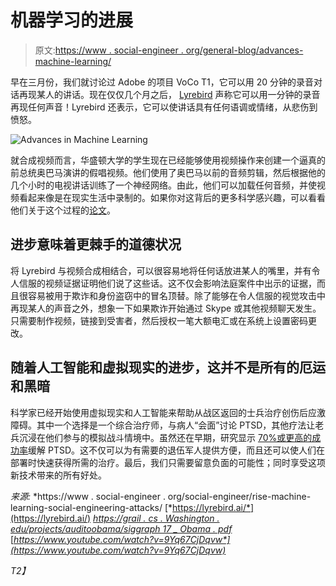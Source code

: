 # 机器学习的进展

> 原文:[https://www . social-engineer . org/general-blog/advances-machine-learning/](https://www.social-engineer.org/general-blog/advances-machine-learning/)

早在三月份，我们就讨论过 Adobe 的项目 VoCo T1，它可以用 20 分钟的录音对话再现某人的讲话。现在仅仅几个月之后， [Lyrebird](https://lyrebird.ai/) 声称它可以用一分钟的录音再现任何声音！Lyrebird 还表示，它可以使讲话具有任何语调或情绪，从悲伤到愤怒。

![Advances in Machine Learning](../Images/403ffb2a2bfd61ba5e847c7ae175c838.png)

就合成视频而言，华盛顿大学的学生现在已经能够使用视频操作来创建一个逼真的前总统奥巴马演讲的假唱视频。他们使用了奥巴马以前的音频剪辑，然后根据他的几个小时的电视讲话训练了一个神经网络。由此，他们可以加载任何音频，并使视频看起来像是在现实生活中录制的。如果你对这背后的更多科学感兴趣，可以看看他们关于这个过程的[论文](https://grail.cs.washington.edu/projects/AudioToObama/siggraph17_obama.pdf)。

## 进步意味着更棘手的道德状况

将 Lyrebird 与视频合成相结合，可以很容易地将任何话放进某人的嘴里，并有令人信服的视频证据证明他们说了这些话。这不仅会影响法庭案件中出示的证据，而且很容易被用于欺诈和身份盗窃中的冒名顶替。除了能够在令人信服的视觉攻击中再现某人的声音之外，想象一下如果欺诈开始通过 Skype 或其他视频聊天发生。只需要制作视频，链接到受害者，然后授权一笔大额电汇或在系统上设置密码更改。

## 随着人工智能和虚拟现实的进步，这并不是所有的厄运和黑暗

科学家已经开始使用虚拟现实和人工智能来帮助从战区返回的士兵治疗创伤后应激障碍。其中一个选择是一个综合治疗师，与病人“会面”讨论 PTSD，其他疗法让老兵沉浸在他们参与的模拟战斗情境中。虽然还在早期，研究显示 [70%或更高的成功率](https://www.nbcnews.com/mach/innovation/how-virtual-reality-helping-heal-soldiers-ptsd-n733816)缓解 PTSD。这不仅可以为有需要的退伍军人提供方便，而且还可以使人们在部署时快速获得所需的治疗。最后，我们只需要留意负面的可能性；同时享受这项新技术带来的所有好处。  

*来源:*
*https://www . social-engineer . org/social-engineer/rise-machine-learning-social-engineering-attacks/
[*https://lyrebird.ai/*](https://lyrebird.ai/)
[*https://grail . cs . Washington . edu/projects/auditoobama/siggraph 17 _ Obama . pdf*](https://grail.cs.washington.edu/projects/AudioToObama/siggraph17_obama.pdf)
[*https://www.youtube.com/watch?v=9Yq67CjDqvw*](https://www.youtube.com/watch?v=9Yq67CjDqvw)*

*T2】*